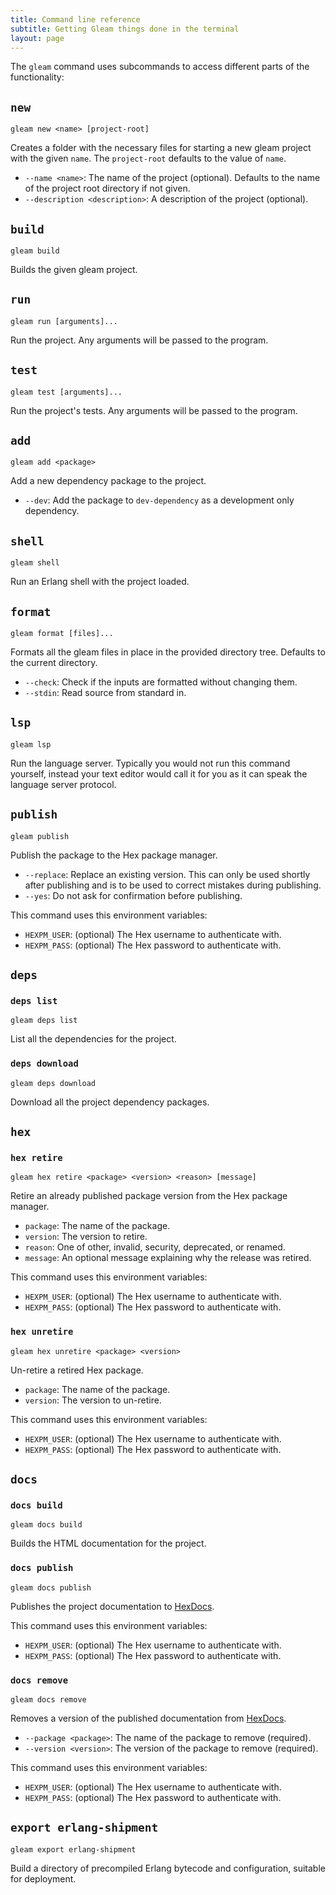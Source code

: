 ```yaml
---
title: Command line reference
subtitle: Getting Gleam things done in the terminal
layout: page
---
```


The `gleam` command uses subcommands to access different parts of the functionality:
## `new`

`gleam new <name> [project-root]`

Creates a folder with the necessary files for starting a new gleam project with
the given `name`.  The `project-root` defaults to the value of `name`.

- `--name <name>`: The name of the project (optional). Defaults to the name of
  the project root directory if not given.
- `--description <description>`: A description of the project (optional).


## `build`

`gleam build`

Builds the given gleam project.


## `run`

`gleam run [arguments]...`

Run the project. Any arguments will be passed to the program.


## `test`

`gleam test [arguments]...`

Run the project's tests. Any arguments will be passed to the program.


## `add`

`gleam add <package>`

Add a new dependency package to the project.

- `--dev`: Add the package to `dev-dependency` as a development only dependency.


## `shell`

`gleam shell`

Run an Erlang shell with the project loaded.


## `format`

`gleam format [files]...`

Formats all the gleam files in place in the provided directory tree. Defaults to
the current directory.

- `--check`: Check if the inputs are formatted without changing them.
- `--stdin`: Read source from standard in.

## `lsp`

`gleam lsp`

Run the language server. Typically you would not run this command yourself,
instead your text editor would call it for you as it can speak the language
server protocol.

## `publish`

`gleam publish`

Publish the package to the Hex package manager.

- `--replace`: Replace an existing version. This can only be used shortly after
  publishing and is to be used to correct mistakes during publishing.
- `--yes`: Do not ask for confirmation before publishing.

This command uses this environment variables:

- `HEXPM_USER`: (optional) The Hex username to authenticate with.
- `HEXPM_PASS`: (optional) The Hex password to authenticate with.

## `deps`

### `deps list`

`gleam deps list`

List all the dependencies for the project.


### `deps download`

`gleam deps download`

Download all the project dependency packages.

## `hex`

### `hex retire`

`gleam hex retire <package> <version> <reason> [message]`

Retire an already published package version from the Hex package manager.

- `package`: The name of the package.
- `version`: The version to retire.
- `reason`: One of other, invalid, security, deprecated, or renamed.
- `message`: An optional message explaining why the release was retired.

This command uses this environment variables:

- `HEXPM_USER`: (optional) The Hex username to authenticate with.
- `HEXPM_PASS`: (optional) The Hex password to authenticate with.


### `hex unretire`

`gleam hex unretire <package> <version>`

Un-retire a retired Hex package.

- `package`: The name of the package.
- `version`: The version to un-retire.

This command uses this environment variables:

- `HEXPM_USER`: (optional) The Hex username to authenticate with.
- `HEXPM_PASS`: (optional) The Hex password to authenticate with.

## `docs`

### `docs build`

`gleam docs build`

Builds the HTML documentation for the project.


### `docs publish`

`gleam docs publish`

Publishes the project documentation to [HexDocs](https://hexdocs.pm).

This command uses this environment variables:

- `HEXPM_USER`: (optional) The Hex username to authenticate with.
- `HEXPM_PASS`: (optional) The Hex password to authenticate with.


### `docs remove`

`gleam docs remove`

Removes a version of the published documentation from [HexDocs](https://hexdocs.pm).

- `--package <package>`: The name of the package to remove (required).
- `--version <version>`: The version of the package to remove (required).

This command uses this environment variables:

- `HEXPM_USER`: (optional) The Hex username to authenticate with.
- `HEXPM_PASS`: (optional) The Hex password to authenticate with.


## `export erlang-shipment`

`gleam export erlang-shipment`

Build a directory of precompiled Erlang bytecode and configuration, suitable for
deployment.
